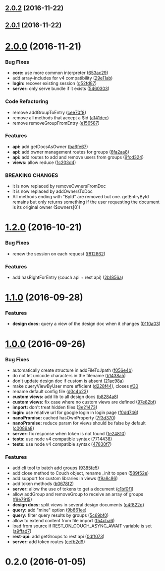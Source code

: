 <a name="2.0.2"></a>
## [2.0.2](https://github.com/cheminfo/rest-on-couch/compare/v2.0.1...v2.0.2) (2016-11-22)



<a name="2.0.1"></a>
## [2.0.1](https://github.com/cheminfo/rest-on-couch/compare/v2.0.0...v2.0.1) (2016-11-22)



<a name="2.0.0"></a>
# [2.0.0](https://github.com/cheminfo/rest-on-couch/compare/v1.2.0...v2.0.0) (2016-11-21)


### Bug Fixes

* **core:** use more common interpreter ([653ac29](https://github.com/cheminfo/rest-on-couch/commit/653ac29))
* add array-includes for v4 compatibility ([29e11ab](https://github.com/cheminfo/rest-on-couch/commit/29e11ab))
* **login:** recover existing session ([d52fd87](https://github.com/cheminfo/rest-on-couch/commit/d52fd87))
* **server:** only serve bundle if it exists ([5460303](https://github.com/cheminfo/rest-on-couch/commit/5460303))


### Code Refactoring

* remove addGroupToEntry ([cee70f8](https://github.com/cheminfo/rest-on-couch/commit/cee70f8))
* remove all methods that accept a $id ([a141dec](https://github.com/cheminfo/rest-on-couch/commit/a141dec))
* remove removeGroupFromEntry ([e156587](https://github.com/cheminfo/rest-on-couch/commit/e156587))


### Features

* **api:** add getDocsAsOwner ([ba6fe67](https://github.com/cheminfo/rest-on-couch/commit/ba6fe67))
* **api:** add owner management routes for groups ([6fa2aa8](https://github.com/cheminfo/rest-on-couch/commit/6fa2aa8))
* **api:** add routes to add and remove users from groups ([9fcd324](https://github.com/cheminfo/rest-on-couch/commit/9fcd324))
* **views:** allow reduce ([1c203d4](https://github.com/cheminfo/rest-on-couch/commit/1c203d4))


### BREAKING CHANGES

* it is now replaced by removeOwnersFromDoc
* it is now replaced by addOwnersToDoc
* All methods ending with "ById" are removed but one.
getEntryById remains but only returns something if the user requesting the document is its original owner ($owners[0])



<a name="1.2.0"></a>
# [1.2.0](https://github.com/cheminfo/rest-on-couch/compare/v1.1.0...v1.2.0) (2016-10-21)


### Bug Fixes

* renew the session on each request ([f812862](https://github.com/cheminfo/rest-on-couch/commit/f812862))


### Features

* add hasRightForEntry (couch api + rest api) ([2b1856a](https://github.com/cheminfo/rest-on-couch/commit/2b1856a))



<a name="1.1.0"></a>
# [1.1.0](https://github.com/cheminfo/rest-on-couch/compare/v1.0.0...v1.1.0) (2016-09-28)


### Features

* **design docs:** query a view of the design doc when it changes ([0110a03](https://github.com/cheminfo/rest-on-couch/commit/0110a03))



<a name="1.0.0"></a>
# [1.0.0](https://github.com/cheminfo/rest-on-couch/compare/v0.2.0...v1.0.0) (2016-09-26)


### Bug Fixes

* automatically create structure in addFileToJpath ([f056e4b](https://github.com/cheminfo/rest-on-couch/commit/f056e4b))
* do not let unicode characters in the filename ([b1438a5](https://github.com/cheminfo/rest-on-couch/commit/b1438a5))
* don't update design doc if custom is absent ([21ac98a](https://github.com/cheminfo/rest-on-couch/commit/21ac98a))
* make queryViewByUser more efficient ([d228f44](https://github.com/cheminfo/rest-on-couch/commit/d228f44)), closes [#30](https://github.com/cheminfo/rest-on-couch/issues/30)
* rename default config file ([d0c4b23](https://github.com/cheminfo/rest-on-couch/commit/d0c4b23))
* **custom views:** add lib to all design docs ([b8284a8](https://github.com/cheminfo/rest-on-couch/commit/b8284a8))
* **custom views:** fix case where no custom views are defined ([97e82bf](https://github.com/cheminfo/rest-on-couch/commit/97e82bf))
* **import:** don't treat hidden files ([3e21473](https://github.com/cheminfo/rest-on-couch/commit/3e21473))
* **login:** use relative url for google login in login page ([f0dd746](https://github.com/cheminfo/rest-on-couch/commit/f0dd746))
* **nanoPromise:** cached hasOwnProperty ([7f3d370](https://github.com/cheminfo/rest-on-couch/commit/7f3d370))
* **nanoPromise:** reduce param for views should be false by default ([c0089a8](https://github.com/cheminfo/rest-on-couch/commit/c0089a8))
* **server:** fix response when token is not found ([1e24810](https://github.com/cheminfo/rest-on-couch/commit/1e24810))
* **tests:** use node v4 compatible syntax ([7714438](https://github.com/cheminfo/rest-on-couch/commit/7714438))
* **tests:** use node v4 compatible syntax ([47830f7](https://github.com/cheminfo/rest-on-couch/commit/47830f7))


### Features

* add cli tool to batch add groups ([9385fe5](https://github.com/cheminfo/rest-on-couch/commit/9385fe5))
* add close method to Couch object, rename _init to open ([589f52e](https://github.com/cheminfo/rest-on-couch/commit/589f52e))
* add support for custom libraries in views ([f9a8c86](https://github.com/cheminfo/rest-on-couch/commit/f9a8c86))
* add token methods ([b0678f2](https://github.com/cheminfo/rest-on-couch/commit/b0678f2))
* **server:** allow the use of tokens to get a document ([c1bf0f1](https://github.com/cheminfo/rest-on-couch/commit/c1bf0f1))
* allow addGroup and removeGroup to receive an array of groups ([f9e7915](https://github.com/cheminfo/rest-on-couch/commit/f9e7915))
* **design docs:** split views in several design documents ([c4f822d](https://github.com/cheminfo/rest-on-couch/commit/c4f822d))
* **query:** add "mine" option ([9b861ee](https://github.com/cheminfo/rest-on-couch/commit/9b861ee))
* **query:** filter query results by groups ([5c69bf0](https://github.com/cheminfo/rest-on-couch/commit/5c69bf0))
* allow to extend content from file import ([f54cba6](https://github.com/cheminfo/rest-on-couch/commit/f54cba6))
* load from source if REST_ON_COUCH_ASYNC_AWAIT variable is set ([a9ffad7](https://github.com/cheminfo/rest-on-couch/commit/a9ffad7))
* **rest-api:** add getGroups to rest api ([0dff073](https://github.com/cheminfo/rest-on-couch/commit/0dff073))
* **server:** add token routes ([cefb2d9](https://github.com/cheminfo/rest-on-couch/commit/cefb2d9))



<a name="0.2.0"></a>
# 0.2.0 (2016-01-05)



